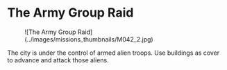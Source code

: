 # The Army Group Raid

<figure markdown>
![The Army Group Raid](../images/missions_thumbnails/M042_2.jpg)
</figure>

The city is under the control of armed alien troops.
Use buildings as cover to advance and attack those aliens.
